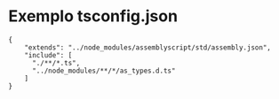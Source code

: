 # Exemplo tsconfig.json

```tsx
{
    "extends": "../node_modules/assemblyscript/std/assembly.json",
    "include": [
      "./**/*.ts",
      "../node_modules/**/*/as_types.d.ts"
    ]
}
```